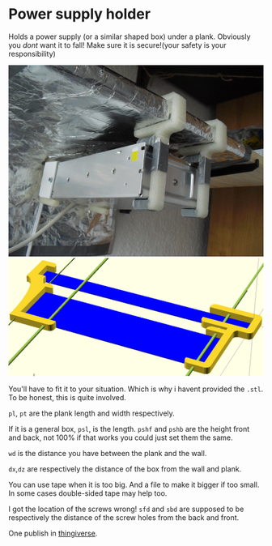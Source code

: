 
# Power supply holder
Holds a power supply (or a similar shaped box) under a plank. Obviously you *dont*
want it to fall! Make sure it is secure!(your safety is your responsibility)

<img src="pics/photo.jpg">
<img src="pics/as_use.png">

You'll have to fit it to your situation. Which is why i havent provided the
`.stl`. To be honest, this is quite involved.

`pl`, `pt` are the plank length and width respectively. 

If it is a general box, `psl`, is the length. `pshf` and `pshb` are the height
front and back, not 100% if that works you could just set them the same.

`wd` is the distance you have between the plank and the wall.

`dx`,`dz` are respectively the distance of the box from the wall and plank.

You can use tape when it is too big. And a file to make it bigger if too small.
In some cases double-sided tape may help too.

I got the location of the screws wrong! `sfd` and `sbd` are supposed to be 
respectively the distance of the screw holes from the back and front.

One publish in [thingiverse](http://www.thingiverse.com/thing:77856).
